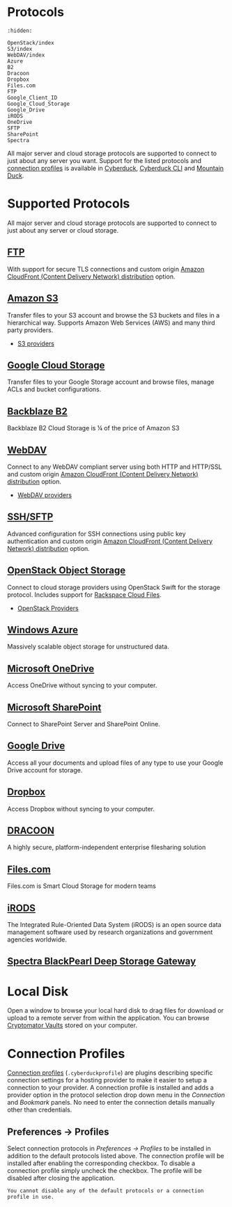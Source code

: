 Protocols
===

```{toctree}
:hidden:

OpenStack/index
S3/index
WebDAV/index
Azure
B2
Dracoon
Dropbox
Files.com
FTP
Google_Client_ID
Google_Cloud_Storage
Google_Drive
iRODS
OneDrive
SFTP
SharePoint
Spectra
```

All major server and cloud storage protocols are supported to connect to just about any server you want. Support for the listed protocols and [connection profiles](../Cyberduck/Profiles.md) is available in [Cyberduck](../Cyberduck/index.md), [Cyberduck CLI](../CLI/index.md) and [Mountain Duck](../Mountain_Duck/index.md).

# Supported Protocols

All major server and cloud storage protocols are supported to connect to just about any server or cloud storage.

## [FTP](FTP.md)

With support for secure TLS connections and custom origin [Amazon CloudFront (Content Delivery Network) distribution](../CDN/CloudFront) option.

## [Amazon S3](S3/index.md)

Transfer files to your S3 account and browse the S3 buckets and files in a hierarchical way. Supports Amazon Web Services (AWS) and many third party providers.

- [S3 providers](S3/index.md#third-party-providers)

## [Google Cloud Storage](Google_Cloud_Storage.md)

Transfer files to your Google Storage account and browse files, manage ACLs and bucket configurations.

## [Backblaze B2](B2.md)

Backblaze B2 Cloud Storage is ¼ of the price of Amazon S3

## [WebDAV](WebDAV/index.md)

Connect to any WebDAV compliant server using both HTTP and HTTP/SSL and custom origin [Amazon CloudFront (Content Delivery Network) distribution](../CDN/CloudFront.md) option.

- [WebDAV providers](WebDAV/index.md#providers)

## [SSH/SFTP](SFTP.md)

Advanced configuration for SSH connections using public key authentication and custom origin [Amazon CloudFront (Content Delivery Network) distribution](../CDN/CloudFront.md) option.

## [OpenStack Object Storage](OpenStack/index.md)
Connect to cloud storage providers using OpenStack Swift for the storage protocol. Includes support for [Rackspace Cloud Files](OpenStack/CloudFiles).

- [OpenStack Providers](OpenStack/index.md#third-party-providers)

## [Windows Azure](Azure.md)

Massively scalable object storage for unstructured data.

## [Microsoft OneDrive](OneDrive.md)

Access OneDrive without syncing to your computer.

## [Microsoft SharePoint](SharePoint.md)

Connect to SharePoint Server and SharePoint Online.

## [Google Drive](Google_Drive.md)

Access all your documents and upload files of any type to use your Google Drive account for storage.

## [Dropbox](Dropbox.md)

Access Dropbox without syncing to your computer.

## [DRACOON](Dracoon.md)

A highly secure, platform-independent enterprise filesharing solution

## [Files.com](Files.com.md)

Files.com is Smart Cloud Storage for modern teams

## [iRODS](iRODS.md)

The Integrated Rule-Oriented Data System (iRODS) is an open source data management software used by research organizations and government agencies worldwide.

## [Spectra BlackPearl Deep Storage Gateway](Spectra.md)

# Local Disk
Open a window to browse your local hard disk to drag files for download or upload to a remote server from within the application. You can browse [Cryptomator Vaults](../Cryptomator/index.md) stored on your computer.

# Connection Profiles

[Connection profiles](../Cyberduck/Profiles.md) (`.cyberduckprofile`) are plugins describing specific connection settings for a hosting provider to make it easier to setup a connection to your provider. A connection profile is installed and adds a provider option in the protocol selection drop down menu in the *Connection* and *Bookmark* panels. No need to enter the connection details manually other than credentials. 

## Preferences → Profiles

Select connection protocols in _Preferences → Profiles_ to be installed in addition to the default protocols listed above. The connection profile will be installed after enabling the corresponding checkbox. To disable a connection profile simply uncheck the checkbox. The profile will be disabled after closing the application.

```{note}
You cannot disable any of the default protocols or a connection profile in use.
```
